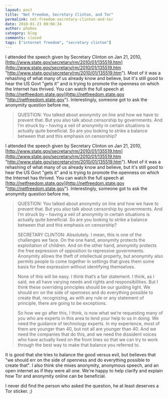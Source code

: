 ```yaml
---
layout: post
title: "Net Freedom, Secretary Clinton, and Tor"
permalink: net-freedom-secretary-clinton-and-tor
date: 2010-01-23 00:04:34
author: phobos
category: blog
comments: closed
tags: ["internet freedom", "secretary clinton"]
---
```


I attended the speech given by Secretary Clinton on Jan 21, 2010, [http://www.state.gov/secretary/rm/2010/01/135519.htm](http://www.state.gov/secretary/rm/2010/01/135519.htm "http://www.state.gov/secretary/rm/2010/01/135519.htm"). Most of it was a rehashing of what many of us already know and believe, but it's still good to hear the US Govt "gets it" and is trying to promote the openness on which the Internet has thrived. You can watch the full speech at [http://netfreedom.state.gov](http://netfreedom.state.gov "http://netfreedom.state.gov"). Interestingly, someone got to ask the anonymity question before me,

> QUESTION: You talked about anonymity on line and how we have to prevent that. But you also talk about censorship by governments. And I’m struck by – having a veil of anonymity in certain situations is actually quite beneficial. So are you looking to strike a balance between that and this emphasis on censorship?

<!-- more -->

I attended the speech given by Secretary Clinton on Jan 21, 2010, [http://www.state.gov/secretary/rm/2010/01/135519.htm](http://www.state.gov/secretary/rm/2010/01/135519.htm "http://www.state.gov/secretary/rm/2010/01/135519.htm"). Most of it was a rehashing of what many of us already know and believe, but it's still good to hear the US Govt "gets it" and is trying to promote the openness on which the Internet has thrived. You can watch the full speech at [http://netfreedom.state.gov](http://netfreedom.state.gov "http://netfreedom.state.gov"). Interestingly, someone got to ask the anonymity question before me,

> QUESTION: You talked about anonymity on line and how we have to prevent that. But you also talk about censorship by governments. And I’m struck by – having a veil of anonymity in certain situations is actually quite beneficial. So are you looking to strike a balance between that and this emphasis on censorship?
>
> SECRETARY CLINTON: Absolutely. I mean, this is one of the challenges we face. On the one hand, anonymity protects the exploitation of children. And on the other hand, anonymity protects the free expression of opposition to repressive governments. Anonymity allows the theft of intellectual property, but anonymity also permits people to come together in settings that gives them some basis for free expression without identifying themselves.
>
> None of this will be easy. I think that’s a fair statement. I think, as I said, we all have varying needs and rights and responsibilities. But I think these overriding principles should be our guiding light. We should err on the side of openness and do everything possible to create that, recognizing, as with any rule or any statement of principle, there are going to be exceptions.
>
> So how we go after this, I think, is now what we’re requesting many of you who are experts in this area to lend your help to us in doing. We need the guidance of technology experts. In my experience, most of them are younger than 40, but not all are younger than 40. And we need the companies that do this, and we need the dissident voices who have actually lived on the front lines so that we can try to work through the best way to make that balance you referred to.

It is good that she tries to balance the good versus evil, but believes that "we should err on the side of openness and do everything possible to create that". I also think she mixes anonymity, anonymous speech, and an open internet as if they were all one. We're happy to help clarify and explain how Tor and anonymity online can be beneficial.

I never did find the person who asked the question, he at least deserves a Tor sticker. ;)
